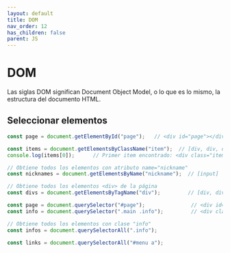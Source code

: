 ```yaml
---
layout: default
title: DOM
nav_order: 12
has_children: false
parent: JS
---
```


# DOM
Las siglas DOM significan Document Object Model, o lo que es lo mismo, la estructura del documento HTML.

## Seleccionar elementos
```js
const page = document.getElementById("page");   // <div id="page"></div>

const items = document.getElementsByClassName("item");  // [div, div, div]
console.log(items[0]);      // Primer item encontrado: <div class="item"></div>

// Obtiene todos los elementos con atributo name="nickname"
const nicknames = document.getElementsByName("nickname");  // [input]

// Obtiene todos los elementos <div> de la página
const divs = document.getElementsByTagName("div");         // [div, div, div]

const page = document.querySelector("#page");               // <div id="page"></div>
const info = document.querySelector(".main .info");         // <div class="info"></div>

// Obtiene todos los elementos con clase "info"
const infos = document.querySelectorAll(".info");

const links = document.querySelectorAll("#menu a");
```
